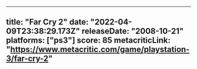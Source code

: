 
---
title: "Far Cry 2"
date: "2022-04-09T23:38:29.173Z"
releaseDate: "2008-10-21"
platforms: ["ps3"]
score: 85
metacriticLink: "https://www.metacritic.com/game/playstation-3/far-cry-2"
---
